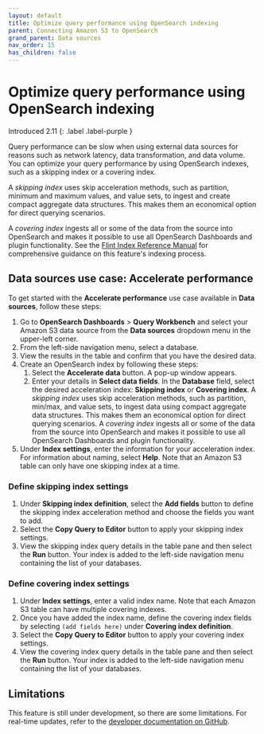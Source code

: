 ```yaml
---
layout: default
title: Optimize query performance using OpenSearch indexing
parent: Connecting Amazon S3 to OpenSearch
grand_parent: Data sources
nav_order: 15
has_children: false
---
```


# Optimize query performance using OpenSearch indexing
Introduced 2.11
{: .label .label-purple }


Query performance can be slow when using external data sources for reasons such as network latency, data transformation, and data volume. You can optimize your query performance by using OpenSearch indexes, such as a skipping index or a covering index. 

A _skipping index_ uses skip acceleration methods, such as partition, minimum and maximum values, and value sets, to ingest and create compact aggregate data structures. This makes them an economical option for direct querying scenarios. 

A _covering index_ ingests all or some of the data from the source into OpenSearch and makes it possible to use all OpenSearch Dashboards and plugin functionality. See the [Flint Index Reference Manual](https://github.com/opensearch-project/opensearch-spark/blob/main/docs/index.md) for comprehensive guidance on this feature's indexing process.

## Data sources use case: Accelerate performance

To get started with the **Accelerate performance** use case available in **Data sources**, follow these steps:

1. Go to **OpenSearch Dashboards** > **Query Workbench** and select your Amazon S3 data source from the **Data sources** dropdown menu in the upper-left corner.
2. From the left-side navigation menu, select a database.
3. View the results in the table and confirm that you have the desired data.
4. Create an OpenSearch index by following these steps:
    1. Select the **Accelerate data** button. A pop-up window appears. 
    2. Enter your details in **Select data fields**. In the **Database** field, select the desired acceleration index: **Skipping index** or **Covering index**. A _skipping index_ uses skip acceleration methods, such as partition, min/max, and value sets, to ingest data using compact aggregate data structures. This makes them an economical option for direct querying scenarios. A _covering index_ ingests all or some of the data from the source into OpenSearch and makes it possible to use all OpenSearch Dashboards and plugin functionality.
5. Under **Index settings**, enter the information for your acceleration index. For information about naming, select **Help**. Note that an Amazon S3 table can only have one skipping index at a time.

### Define skipping index settings

1. Under **Skipping index definition**, select the **Add fields** button to define the skipping index acceleration method and choose the fields you want to add.
2. Select the **Copy Query to Editor** button to apply your skipping index settings. 
3. View the skipping index query details in the table pane and then select the **Run** button. Your index is added to the left-side navigation menu containing the list of your databases.

### Define covering index settings

1. Under **Index settings**, enter a valid index name. Note that each Amazon S3 table can have multiple covering indexes.
2. Once you have added the index name, define the covering index fields by selecting `(add fields here)` under **Covering index definition**. 
3. Select the **Copy Query to Editor** button to apply your covering index settings.
4. View the covering index query details in the table pane and then select the **Run** button. Your index is added to the left-side navigation menu containing the list of your databases.

## Limitations

This feature is still under development, so there are some limitations. For real-time updates, refer to the [developer documentation on GitHub](https://github.com/opensearch-project/opensearch-spark/blob/main/docs/index.md#limitations).
